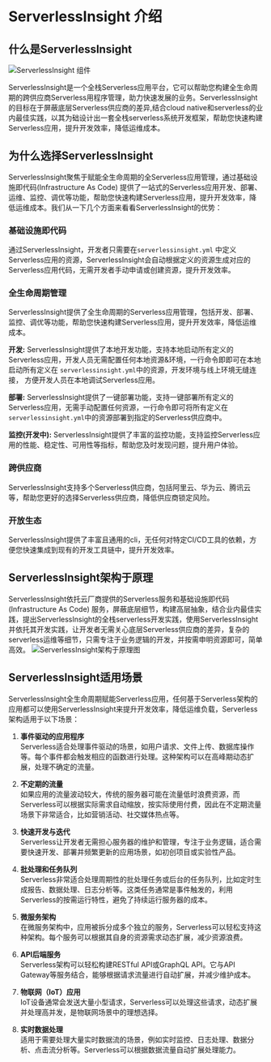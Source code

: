 # ServerlessInsight 介绍

## 什么是ServerlessInsight

![ServerlessInsight 组件](/si.drawio.png)

ServerlessInsight是一个全栈Serverless应用平台，它可以帮助您构建全生命周期的跨供应商Serverless用程序管理，助力快速发展的业务。ServerlessInsight的目标在于屏蔽底层Serverless供应商的差异,结合cloud
native和serverless的业内最佳实践，以其为础设计出一套全栈serverless系统开发框架，帮助您快速构建Serverless应用，提升开发效率，降低运维成本。

## 为什么选择ServerlessInsight

ServerlessInsight聚焦于赋能全生命周期的全Serverless应用管理，通过基础设施即代码(Infrastructure As Code)
提供了一站式的Serverless应用开发、部署、运维、监控、调优等功能，帮助您快速构建Serverless应用，提升开发效率，降低运维成本。我们从一下几个方面来看看ServerlessInsight的优势：

### 基础设施即代码

通过ServerlessInsight，开发者只需要在`serverlessinsight.yml`
中定义Serverless应用的资源，ServerlessInsight会自动根据定义的资源生成对应的Serverless应用代码，无需开发者手动申请或创建资源，提升开发效率。

### 全生命周期管理

ServerlessInsight提供了全生命周期的Serverless应用管理，包括开发、部署、监控、调优等功能，帮助您快速构建Serverless应用，提升开发效率，降低运维成本。

**开发:** ServerlessInsight提供了本地开发功能，支持本地启动所有定义的Serverless应用，开发人员无需配置任何本地资源&环境，一行命令即即可在本地启动所有定义在
`serverlessinsight.yml`中的资源，开发环境与线上环境无缝连接， 方便开发人员在本地调试Serverless应用。

**部署:** ServerlessInsight提供了一键部署功能，支持一键部署所有定义的Serverless应用，无需手动配置任何资源，一行命令即可将所有定义在
`serverlessinsight.yml`中的资源部署到指定的Serverless供应商中。

**监控(开发中):** ServerlessInsight提供了丰富的监控功能，支持监控Serverless应用的性能、稳定性、可用性等指标，帮助您及时发现问题，提升用户体验。

### 跨供应商

ServerlessInsight支持多个Serverless供应商，包括阿里云、华为云、腾讯云等，帮助您更好的选择Serverless供应商，降低供应商锁定风险。

### 开放生态

ServerlessInsight提供了丰富且通用的cli，无任何对特定CI/CD工具的依赖，方便您快速集成到现有的开发工具链中，提升开发效率。

## ServerlessInsight架构于原理

ServerlessInsight依托云厂商提供的Serverless服务和基础设施即代码(Infrastructure As Code)
服务，屏蔽底层细节，构建高层抽象，结合业内最佳实践，提出ServerlessInsight的全栈serverless开发实践，使用ServerlessInsight并依托其开发实践，让开发者无需关心底层Serverless供应商的差异，复杂的serverless运维等细节，只需专注于业务逻辑的开发，并按需申明资源即可，简单高效。
![ServerlessInsight架构于原理图](/si-archtecture.drawio.png)

## ServerlessInsight适用场景

ServerlessInsight全生命周期赋能Serverless应用，任何基于Serverless架构的应用都可以使用ServerlessInsight来提升开发效率，降低运维负载，Serverless架构适用于以下场景：

1. **事件驱动的应用程序**  
   Serverless适合处理事件驱动的场景，如用户请求、文件上传、数据库操作等。每个事件都会触发相应的函数进行处理。这种架构可以在高峰期动态扩展，处理不确定的流量。

2. **不定期的流量**  
   如果应用的流量波动较大，传统的服务器可能在流量低时浪费资源，而Serverless可以根据实际需求自动缩放，按实际使用付费，因此在不定期流量场景下非常适合，比如营销活动、社交媒体热点等。

3. **快速开发与迭代**  
   Serverless让开发者无需担心服务器的维护和管理，专注于业务逻辑，适合需要快速开发、部署并频繁更新的应用场景，如初创项目或实验性产品。

4. **批处理和任务队列**  
   Serverless非常适合处理周期性的批处理任务或后台的任务队列，比如定时生成报告、数据处理、日志分析等。这类任务通常是事件触发的，利用Serverless的按需运行特性，避免了持续运行服务器的成本。

5. **微服务架构**  
   在微服务架构中，应用被拆分成多个独立的服务，Serverless可以轻松支持这种架构。每个服务可以根据其自身的资源需求动态扩展，减少资源浪费。

6. **API后端服务**  
   Serverless架构可以轻松构建RESTful API或GraphQL API。它与API Gateway等服务结合，能够根据请求流量进行自动扩展，并减少维护成本。

7. **物联网（IoT）应用**  
   IoT设备通常会发送大量小型请求，Serverless可以处理这些请求，动态扩展并处理高并发，是物联网场景中的理想选择。

8. **实时数据处理**  
   适用于需要处理大量实时数据流的场景，例如实时监控、日志处理、数据分析、点击流分析等。Serverless可以根据数据流量自动扩展处理能力。

